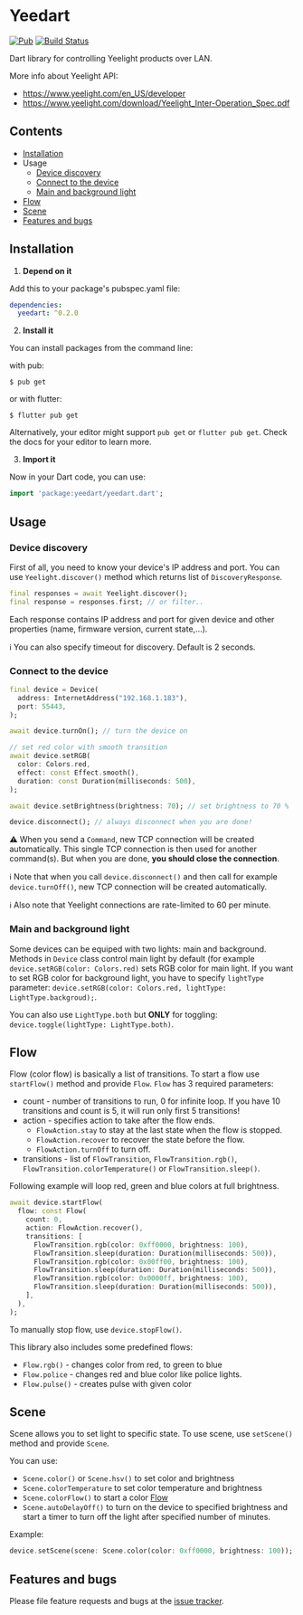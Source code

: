 # Yeedart

[![Pub](https://img.shields.io/pub/v/yeedart.svg?style=flat-square)](https://pub.dartlang.org/packages/yeedart)
[![Build Status](https://travis-ci.com/janstol/yeedart.svg?branch=master)](https://travis-ci.com/janstol/yeedart)

Dart library for controlling Yeelight products over LAN.

More info about Yeelight API:
* https://www.yeelight.com/en_US/developer
* https://www.yeelight.com/download/Yeelight_Inter-Operation_Spec.pdf

## Contents
* [Installation](#installation)
* Usage
  - [Device discovery](#device-discovery)
  - [Connect to the device](#connect-to-the-device)
  - [Main and background light](#main-and-background-light)
* [Flow](#flow)
* [Scene](#scene)
* [Features and bugs](#features-and-bugs)

## Installation

1. **Depend on it**

Add this to your package's pubspec.yaml file:
```yaml
dependencies:
  yeedart: ^0.2.0
```
2. **Install it**

You can install packages from the command line:

with pub:
```
$ pub get
```
or with flutter:
```
$ flutter pub get
```
Alternatively, your editor might support `pub get` or `flutter pub get`. Check the docs for your editor to learn more.

3. **Import it**

Now in your Dart code, you can use:
```dart
import 'package:yeedart/yeedart.dart';
```

## Usage

### Device discovery
First of all, you need to know your device's IP address and port. 
You can use `Yeelight.discover()` method which returns list of `DiscoveryResponse`.

```dart
final responses = await Yeelight.discover();
final response = responses.first; // or filter..
```
Each response contains IP address and port for given device 
and other properties (name, firmware version, current state,...).

:information_source: You can also specify timeout for discovery. Default is 2 seconds.

### Connect to the device

```dart
final device = Device(
  address: InternetAddress("192.168.1.183"),
  port: 55443,
);

await device.turnOn(); // turn the device on

// set red color with smooth transition
await device.setRGB(
  color: Colors.red,
  effect: const Effect.smooth(),
  duration: const Duration(milliseconds: 500),
);

await device.setBrightness(brightness: 70); // set brightness to 70 %

device.disconnect(); // always disconnect when you are done!
```

:warning: When you send a `Command`, new TCP connection will be created automatically.
This single TCP connection is then used for another command(s). But when you are done,
**you should close the connection**.

:information_source: Note that when you call `device.disconnect()` and then call 
for example `device.turnOff()`, new TCP connection will be created automatically.

:information_source: Also note that Yeelight connections are rate-limited to 60 per minute.

### Main and background light
Some devices can be equiped with two lights: main and background. Methods in `Device` class control main light by default
(for example `device.setRGB(color: Colors.red)` sets RGB color for main light. If you want to set RGB color for background light, you have to specify `lightType` parameter: `device.setRGB(color: Colors.red, lightType: LightType.backgroud);`.

You can also use `LightType.both` but **ONLY** for toggling: `device.toggle(lightType: LightType.both)`.

## Flow
Flow (color flow) is basically a list of transitions. To start a flow use `startFlow()` method and provide `Flow`. `Flow` has 3 required parameters:
* count - number of transitions to run, 0 for infinite loop. If you have 10 transitions and count is 5, it will run only first 5 transitions!
* action - specifies action to take after the flow ends.
  * `FlowAction.stay` to stay at the last state when the flow is stopped.
  * `FlowAction.recover` to recover the state before the flow.
  * `FlowAction.turnOff` to turn off.
* transitions - list of `FlowTransition`, `FlowTransition.rgb()`, `FlowTransition.colorTemperature()` or `FlowTransition.sleep()`.

Following example will loop red, green and blue colors at full brightness.
```dart
await device.startFlow(
  flow: const Flow(
    count: 0,
    action: FlowAction.recover(),
    transitions: [
      FlowTransition.rgb(color: 0xff0000, brightness: 100),
      FlowTransition.sleep(duration: Duration(milliseconds: 500)),
      FlowTransition.rgb(color: 0x00ff00, brightness: 100),
      FlowTransition.sleep(duration: Duration(milliseconds: 500)),
      FlowTransition.rgb(color: 0x0000ff, brightness: 100),
      FlowTransition.sleep(duration: Duration(milliseconds: 500)),
    ],
  ),
);
```
To manually stop flow, use `device.stopFlow()`.

This library also includes some predefined flows:
* `Flow.rgb()` - changes color from red, to green to blue
* `Flow.police` - changes red and blue color like police lights.
* `Flow.pulse()` - creates pulse with given color

## Scene
Scene allows you to set light to specific state. To use scene, use `setScene()` method and provide `Scene`.

You can use:
* `Scene.color()` or `Scene.hsv()` to set color and brightness
* `Scene.colorTemperature` to set color temperature and brightness
* `Scene.colorFlow()` to start a color [Flow](#flow)
* `Scene.autoDelayOff()` to turn on the device to specified brightness and start a timer to turn off the light after specified number of minutes.

Example:
```dart
device.setScene(scene: Scene.color(color: 0xff0000, brightness: 100));
```

## Features and bugs

Please file feature requests and bugs at the [issue tracker][tracker].

[tracker]: https://github.com/janstol/yeedart/issues/
